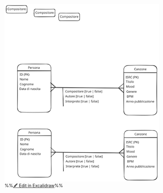 ![](attachments/Autori%202024-05-09%2010.25.20.excalidraw.svg)
%%[🖋 Edit in Excalidraw](attachments/Autori%202024-05-09%2010.25.20.excalidraw.md)%%


